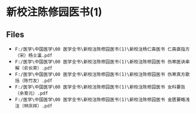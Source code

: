 # 新校注陈修园医书(1)

## Files

- `F:/医学\中国医学\00 医学全书\新校注陈修园医书(1)\新校注杨仁斋医书 仁斋直指方（宋）杨士瀛.pdf`
- `F:/医学\中国医学\00 医学全书\新校注陈修园医书(1)\新校注陈修园医书 伤寒医诀串解（俞长荣）.pdf`
- `F:/医学\中国医学\00 医学全书\新校注陈修园医书(1)\新校注陈修园医书 伤寒真方歌括（陈竹友）.pdf`
- `F:/医学\中国医学\00 医学全书\新校注陈修园医书(1)\新校注陈修园医书 女科要旨（余育元）.pdf`
- `F:/医学\中国医学\00 医学全书\新校注陈修园医书(1)\新校注陈修园医书 金匮要略浅注（林庆祥）.pdf`
